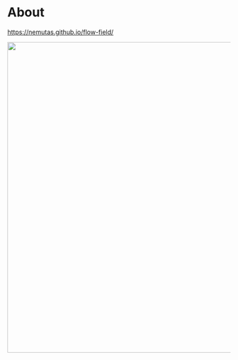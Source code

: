 # About

https://nemutas.github.io/flow-field/

<img src='https://github.com/nemutas/flow-field/assets/46724121/476a896a-a17d-418b-aa5a-be11e83b4d24' alt='' width='700' />
